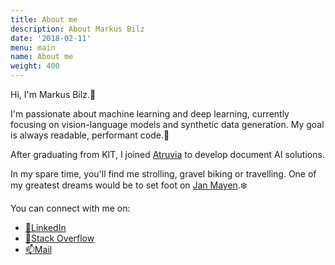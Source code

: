 ```yaml
---
title: About me
description: About Markus Bilz
date: '2018-02-11'
menu: main
name: About me
weight: 400
---
```


Hi, I'm Markus Bilz.👋

I'm passionate about machine learning and deep learning, currently focusing on vision-language models and synthetic data generation. My goal is always readable, performant code.🚀

After graduating from KIT, I joined [Atruvia](https://atruvia.de/) to develop document AI solutions.

In my spare time, you'll find me strolling, gravel biking or travelling. One of my greatest dreams would be to set foot on [Jan Mayen](https://en.wikipedia.org/wiki/Jan_Mayen).❄️

You can connect with me on:

- [🏪LinkedIn](https://www.linkedin.com/in/markus-bilz/)
- [🐞Stack Overflow](https://stackoverflow.com/users/5755604/karelze)
- [📫Mail](mailto:github@markusbilz.com)
